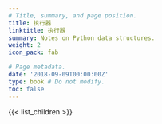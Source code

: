 ```yaml
---
# Title, summary, and page position.
title: 执行器
linktitle: 执行器
summary: Notes on Python data structures.
weight: 2
icon_pack: fab

# Page metadata.
date: '2018-09-09T00:00:00Z'
type: book # Do not modify.
toc: false
---
```


{{< list_children >}}

